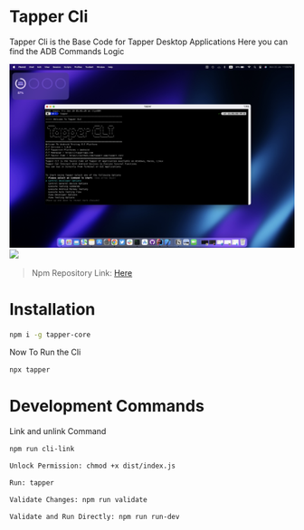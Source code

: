 # Tapper Cli

Tapper Cli is the Base Code for Tapper Desktop Applications
Here you can find the ADB Commands Logic

![](https://github.com/tapper-app/assets/blob/main/Cli.png?raw=true)
![](https://github.com/tapper-app/assets/blob/main/Cli%20Options.png?raw=true)

> Npm Repository Link: [Here](https://www.npmjs.com/package/tapper-core)

# Installation

```bash
npm i -g tapper-core
```

Now To Run the Cli

```bash
npx tapper
```

# Development Commands

Link and unlink Command
```
npm run cli-link
```

```
Unlock Permission: chmod +x dist/index.js
```

```
Run: tapper
```

```
Validate Changes: npm run validate
```

```agsl
Validate and Run Directly: npm run run-dev
```